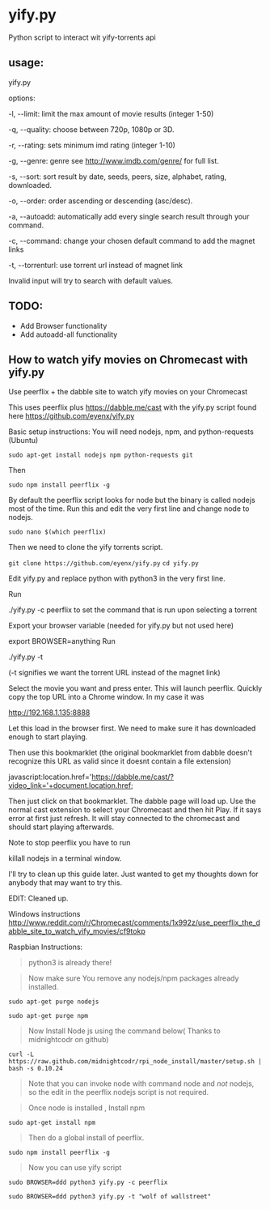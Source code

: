 yify.py
=======

Python script to interact wit yify-torrents api


usage:
------ 

yify.py <options> <search string>

  options:

  -l, --limit:       limit the max amount of movie results (integer 1-50)
  
  -q, --quality:     choose between 720p, 1080p or 3D.
  
  -r, --rating:      sets minimum imd rating (integer 1-10)
  
  -g, --genre:       genre see http://www.imdb.com/genre/ for full list.
  
  -s, --sort:        sort result by date, seeds, peers, size, alphabet, rating, downloaded.
  
  -o, --order:       order ascending or descending (asc/desc).
  
  -a, --autoadd:     automatically add every single search result through your command.
  
  -c, --command:     change your chosen default command to add the magnet links
  
  -t, --torrenturl:  use torrent url instead of magnet link

  Invalid input will try to search with default values.

TODO:
-----

- Add Browser functionality
- Add autoadd-all functionality


How to watch yify movies on Chromecast with yify.py
-----------

Use peerflix + the dabble site to watch yify movies on your Chromecast


This uses peerflix plus https://dabble.me/cast with the yify.py script found here https://github.com/eyenx/yify.py

Basic setup instructions: You will need nodejs, npm, and python-requests (Ubuntu)

`sudo apt-get install nodejs npm python-requests git`


Then

`sudo npm install peerflix -g`

By default the peerflix script looks for node but the binary is called nodejs most of the time. Run this and edit the very first line and change node to nodejs.

`sudo nano $(which peerflix)`

Then we need to clone the yify torrents script.

`git clone https://github.com/eyenx/yify.py`
`cd yify.py`

Edit yify.py and replace python with python3 in the very first line.

Run

./yify.py -c peerflix
to set the command that is run upon selecting a torrent

Export your browser variable (needed for yify.py but not used here)

export BROWSER=anything
Run

./yify.py -t <search term>
(-t signifies we want the torrent URL instead of the magnet link)

Select the movie you want and press enter. This will launch peerflix. Quickly copy the top URL into a Chrome window. In my case it was

http://192.168.1.135:8888

Let this load in the browser first. We need to make sure it has downloaded enough to start playing.

Then use this bookmarklet (the original bookmarklet from dabble doesn't recognize this URL as valid since it doesnt contain a file extension)

javascript:location.href='https://dabble.me/cast/?video_link='+document.location.href;

Then just click on that bookmarklet. The dabble page will load up. Use the normal cast extension to select your Chromecast and then hit Play. If it says error at first just refresh. It will stay connected to the chromecast and should start playing afterwards.

Note to stop peerflix you have to run

killall nodejs
in a terminal window.

I'll try to clean up this guide later. Just wanted to get my thoughts down for anybody that may want to try this.

EDIT: Cleaned up.

Windows instructions http://www.reddit.com/r/Chromecast/comments/1x992z/use_peerflix_the_dabble_site_to_watch_yify_movies/cf9tokp

Raspbian Instructions:

> python3 is already there!

> Now make sure You remove any nodejs/npm packages already installed.

`sudo apt-get purge nodejs`

`sudo apt-get purge npm`

> Now Install Node js using the command below( Thanks to midnightcodr on github)

`curl -L https://raw.github.com/midnightcodr/rpi_node_install/master/setup.sh | bash -s 0.10.24`

> Note that you can invoke node with command node and *not* nodejs, so the edit in the peerflix nodejs script is not required.

> Once node is installed , Install npm

`sudo apt-get install npm`

> Then do a global install of peerflix.

`sudo npm install peerflix -g`

> Now you can use yify script 

`sudo BROWSER=ddd python3 yify.py -c peerflix`

`sudo BROWSER=ddd python3 yify.py -t "wolf of wallstreet"`
